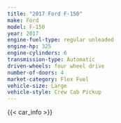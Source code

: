 ```yaml
---
title: "2017 Ford F-150"
make: Ford
model: F-150
year: 2017
engine-fuel-type: regular unleaded
engine-hp: 325
engine-cylinders: 6
transmission-type: Automatic
driven-wheels: four wheel drive
number-of-doors: 4
market-category: Flex Fuel
vehicle-size: Large
vehicle-style: Crew Cab Pickup
---
```


{{< car_info >}}
